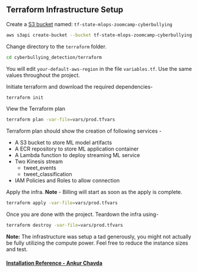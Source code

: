 ## Terraform Infrastructure Setup

Create a [S3 bucket](https://docs.aws.amazon.com/AmazonS3/latest/userguide/creating-bucket.html) named: `tf-state-mlops-zoomcamp-cyberbullying`
```bash
aws s3api create-bucket --bucket tf-state-mlops-zoomcamp-cyberbullying --region <your-default-aws-region>
```

Change directory to the `terraform` folder.

```bash
cd cyberbullying_detection/terraform
```

You will edit `your-default-aws-region` in the file `variables.tf`. Use the same values throughout the project. 

Initiate terraform and download the required dependencies-

```bash
terraform init
```

View the Terraform plan

```bash
terraform plan -var-file=vars/prod.tfvars
```

Terraform plan should show the creation of following services -

  - A S3 bucket to store ML model artifacts 
  - A ECR repository to store ML application container
  - A Lambda function to deploy streaming ML service
  - Two Kinesis stream
    - tweet_events
    - tweet_classification
  - IAM Policies and Roles to allow connection

Apply the infra. **Note** - Billing will start as soon as the apply is complete.

```bash
terraform apply -var-file=vars/prod.tfvars
```

Once you are done with the project. Teardown the infra using-

```bash
terraform destroy -var-file=vars/prod.tfvars
```

**Note:** The infrastructure was setup a tad generously, you might not actually be fully utilizing the compute power. Feel free to reduce the instance sizes and test.



#### [Installation Reference - Ankur Chavda](https://github.com/ankurchavda/streamify/blob/main/setup/terraform.md)